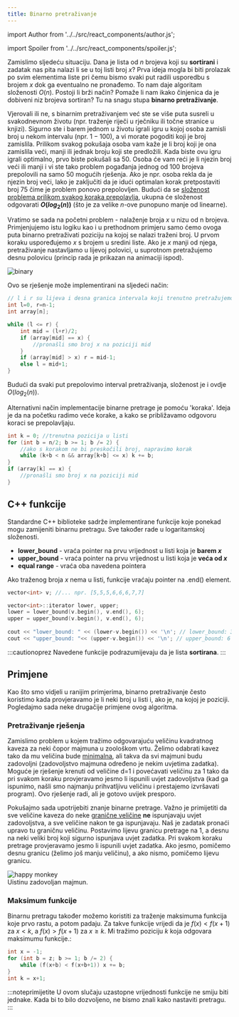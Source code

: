 ```yaml
---
title: Binarno pretraživanje
---
```


import Author from '../../src/react_components/author.js';

import Spoiler from '../../src/react_components/spoiler.js';

<Author authorName='Maja Milas' githubUsername='javascript-m'/>

Zamislimo sljedeću situaciju. Dana je lista od $n$ brojeva koji su **sortirani** i zadatak nas pita nalazi li se u toj listi broj $x$? Prva ideja mogla bi biti prolazak po svim elementima liste pri čemu bismo svaki put radili usporedbu s brojem $x$ dok ga eventualno ne pronađemo. To nam daje algoritam složenosti $O(n)$. Postoji li brži način? Pomaže li nam ikako činjenica da je dobiveni niz brojeva sortiran? Tu na snagu stupa **binarno pretraživanje**.

Vjerovali ili ne, s binarnim pretraživanjem već ste se više puta susreli u svakodnevnom životu (npr. traženje riječi u rječniku ili točne stranice u knjizi). Sigurno ste i barem jednom u životu igrali igru u kojoj osoba zamisli broj u nekom intervalu (npr. $1-100$), a vi morate pogoditi koji je broj zamislila. Prilikom svakog pokušaja osoba vam kaže je li broj koji je ona zamislila veći, manji ili jednak broju koji ste predložili. Kada biste ovu igru igrali optimalno, prvo biste pokušali sa $50$. Osoba će vam reći je li njezin broj veći ili manji i vi ste tako problem pogađanja jednog od $100$ brojeva prepolovili na samo $50$ mogućih rješenja. Ako je npr. osoba rekla da je njezin broj veći, lako je zaključiti da je idući optimalan korak pretpostaviti broj $75$ čime je problem ponovo prepolovljen. Budući da se <ins>složenost problema prilikom svakog koraka prepolavlja</ins>, ukupna će složenost odgovarati **$O(log_2(n))$** (što je za velike $n$-ove punopuno manje od linearne).

Vratimo se sada na početni problem - nalaženje broja $x$ u nizu od n brojeva. Primjenjujemo istu logiku kao i u prethodnom primjeru samo ćemo ovoga puta binarno pretraživati poziciju na kojoj se nalazi traženi broj. U prvom koraku uspoređujemo $x$ s brojem u sredini liste. Ako je $x$ manji od njega, pretraživanje nastavljamo u lijevoj polovici, u suprotnom pretražujemo desnu polovicu (princip rada je prikazan na animaciji ispod).

![binary](../../static/img/binary_search.gif ) <br />

Ovo se rješenje može implementirani na sljedeći način:

```cpp
// l i r su lijeva i desna granica intervala koji trenutno pretražujemo
int l=0, r=n-1; 
int array[n];

while (l <= r) {
	int mid = (l+r)/2;
	if (array[mid] == x) {
		//pronašli smo broj x na poziciji mid
	}
	if (array[mid] > x) r = mid-1;
	else l = mid+1;
}
```

Budući da svaki put prepolovimo interval pretraživanja, složenost je i ovdje $O(log_2(n))$.

Alternativni način implementacije binarne pretrage je pomoću 'koraka'. Ideja je da na početku radimo veće korake, a kako se približavamo odgovoru koraci se prepolavljaju.

```cpp
int k = 0; //trenutna pozicija u listi
for (int b = n/2; b >= 1; b /= 2) {
	//ako s korakom ne bi preskočili broj, napravimo korak
	while (k+b < n && array[k+b] <= x) k += b;
}
if (array[k] == x) {
	//pronašli smo broj x na poziciji mid
}
```


## C++ funkcije

Standardne C++ biblioteke sadrže implementirane funkcije koje ponekad mogu zamijeniti binarnu pretragu. Sve također rade u logaritamskoj složenosti.

- **lower_bound** - vraća pointer na prvu vrijednost u listi koja je **barem $x$**
- **upper_bound** - vraća pointer na prvu vrijednost u listi koja je **veća od $x$**
- **equal range** - vraća oba navedena pointera

Ako traženog broja $x$ nema u listi, funkcije vraćaju pointer na .end() element.

```cpp
vector<int> v; //... npr. [5,5,5,6,6,6,7,7]

vector<int>::iterator lower, upper;
lower = lower_bound(v.begin(), v.end(), 6);
upper = upper_bound(v.begin(), v.end(), 6);
 
cout << "lower_bound: " << (lower-v.begin()) << '\n'; // lower_bound: 3
cout << "upper_bound: "<< (upper-v.begin()) << '\n'; // upper_bound: 6
```

:::cautionoprez
Navedene funkcije podrazumijevaju da je lista **sortirana**.
:::


## Primjene

Kao što smo vidjeli u ranijim primjerima, binarno pretraživanje često koristimo kada provjeravamo je li neki broj u listi i, ako je, na kojoj je poziciji. Pogledajmo sada neke drugačije primjene ovog algoritma.

### Pretraživanje rješenja

Zamislimo problem u kojem tražimo odgovarajuću veličinu kvadratnog kaveza za neki čopor majmuna u zoološkom vrtu. Želimo odabrati kavez tako da mu veličina bude <ins>minimalna</ins>, ali takva da svi majmuni budu zadovoljni (zadovoljstvo majmuna određeno je nekim uvjetima zadatka). Moguće je rješenje krenuti od veličine d=$1$ i povećavati veličinu za $1$ tako da pri svakom koraku provjeravamo jesmo li ispunili uvjet zadovoljstva (kad ga ispunimo, našli smo najmanju prihvatljivu veličinu i prestajemo izvršavati program). Ovo rješenje radi, ali je gotovo uvijek presporo.

Pokušajmo sada upotrijebiti znanje binarne pretrage. Važno je primijetiti da sve veličine kaveza do neke <ins>granične veličine</ins> **ne** ispunjavaju uvjet zadovoljstva, a sve veličine nakon te ga ispunjavaju. Naš je zadatak pronaći upravo tu graničnu veličinu. Postavimo lijevu granicu pretrage na $1$, a desnu na neki veliki broj koji sigurno ispunjava uvjet zadatka. Pri svakom koraku pretrage provjeravamo jesmo li ispunili uvjet zadatka. Ako jesmo, pomičemo desnu granicu (želimo još manju veličinu), a ako nismo, pomičemo lijevu granicu.

![happy monkey](../../static/img/sortiranje_happy_monkey.jpg ) <br />
Uistinu zadovoljan majmun.

### Maksimum funkcije

Binarnu pretragu također možemo koristiti za traženje maksimuma funkcija koje prvo rastu, a potom padaju. Za takve funkcije vrijedi da je $f(x)<f(x+1)$ za $x < k$, a $f(x)>f(x+1)$ za $x \geq k$. Mi tražimo poziciju $k$ koja odgovara maksimumu funkcije.:

```cpp
int x = -1;
for (int b = z; b >= 1; b /= 2) {
	while (f(x+b) < f(x+b+1)) x += b;
}
int k = x+1;
```

:::noteprimijetite
U ovom slučaju uzastopne vrijednosti funkcije ne smiju biti jednake. Kada bi to bilo dozvoljeno, ne bismo znali kako nastaviti pretragu.
:::
